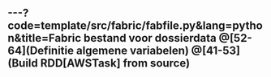 ---?code=template/src/fabric/fabfile.py&lang=python&title=Fabric bestand voor dossierdata
@[52-64](Definitie algemene variabelen)
@[41-53](Build RDD[AWSTask] from source)
---
